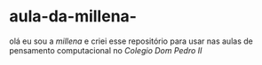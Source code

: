 # aula-da-millena-
olá eu sou a *millena* e criei esse repositório para usar nas aulas de pensamento computacional no *Colegio Dom Pedro II*
